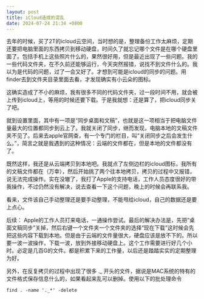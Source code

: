 ```yaml
---
layout: post
title: iCloud造成的混乱
date: 2024-07-24 21:34 +0800
---
```


去年的时候，买了2T的icloud云空间，当时想的是，整理备份工作太麻烦，定期还要把电脑里面的东西拷贝到移动硬盘，时间久了就忘记哪个文件是在哪个硬盘里面了。包括手机上这些照片什么的，果然很好用，但是最近出现了一些问题。我的一些代码文件夹，在不久前还能够运行，今天突然报错，说找不到文件什么的。我以为是代码的问题，过了一会又好了。才想到可能是icloud的同步的问题。用finder去到文件夹目录里面去看，才发现确实有小云朵的图标。

这确实造成了不小的麻烦，我有很多不同的代码文件夹，过一段时间不用，就会被上传到icloud上，等用的时候还要下载。于是我就想：还是算了，把icloud同步关了吧。

就到设置里面，其中有一项是“同步桌面和文稿”，也就是这一项相当于把电脑文件量最大的位置都同步到云上了。我就关闭了同步，继而发现，电脑本地的文稿文件夹不见了。后来去apple官网查，有一个专门的栏目，叫“关闭同步之后会发生什么。”，简言之就是我遇到的这种情况：云端的文件都在，但是本地的文件都没有了。

既然这样，我还是从云端拷贝到本地吧。我就点了左侧边栏的icloud图标，我所有的文稿文件都在（万幸），然后开始挑了两个往本地拷贝，拷贝的过程中又报错，说无法完成操作。实在没辙了，我打了Apple的支持电话，工作人员态度很好的带我操作，不过仍然没有解决，说去查看一下这个问题，晚上的时候会再联系我。

看来，文件该自己手动整理还是要手动整理，不能甩给icloud，自己的数据还是要上点心。

后续：
Apple的工作人员打来电话，一通操作尝试。最后的解决办法是，先把“桌面文稿同步”关掉，然后右键一个文件夹一个文件夹的选择“现在下载”这时候会先把这些内容下载到本地。但是由于云端的文件量很大，硬盘应该是放不下的。所以要一波一波操作，下载一波，放到外接移动硬盘上。这个工作需要进行好几个小时。必定是几百G的文件。都是积累下来的工作量，以后还是踏踏实实的定期整理为好。

另外，在反复拷贝的过程中出现了很多 ._ 开头的文件，据说是MAC系统的特有的文件格式保存信息什么的，如果看起来乱可以删掉。使用以下的批处理命令

```
find . -name '._*' -delete
```
